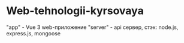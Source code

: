 # Web-tehnologii-kyrsovaya
"app" - Vue 3 web-приложение
"server" - api сервер, стэк: node.js, express.js, mongoose
